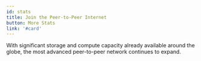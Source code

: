 ```yaml
---
id: stats
title: Join the Peer-to-Peer Internet
button: More Stats
link: '#card'
---
```

With significant storage and compute capacity already available around the globe, the most advanced peer-to-peer network continues to expand.
